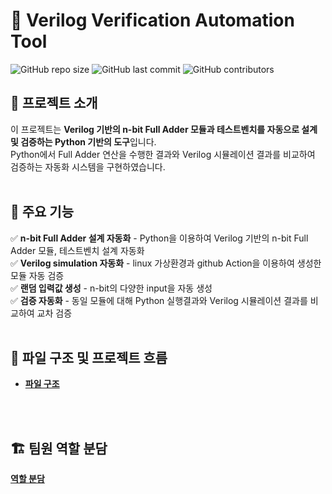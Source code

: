 # 📌 Verilog Verification Automation Tool

![GitHub repo size](https://img.shields.io/github/repo-size/goeun-oh/Verilog-verification-automation-tool)
![GitHub last commit](https://img.shields.io/github/last-commit/goeun-oh/Verilog-verification-automation-tool)
![GitHub contributors](https://img.shields.io/github/contributors/goeun-oh/Verilog-verification-automation-tool)

## 📖 프로젝트 소개
이 프로젝트는 **Verilog 기반의 n-bit Full Adder 모듈과 테스트벤치를 자동으로 설계 및 검증하는 Python 기반의 도구**입니다.  
Python에서 Full Adder 연산을 수행한 결과와 Verilog 시뮬레이션 결과를 비교하여 검증하는 자동화 시스템을 구현하였습니다.
<br>
<br>

## 🔧 주요 기능
✅ **n-bit Full Adder 설계 자동화** - Python을 이용하여 Verilog 기반의 n-bit Full Adder 모듈, 테스트벤치 설계 자동화  <br>
✅ **Verilog simulation 자동화** - linux 가상환경과 github Action을 이용하여 생성한 모듈 자동 검증  
✅ **랜덤 입력값 생성** - n-bit의 다양한 input을 자동 생성  
✅ **검증 자동화** - 동일 모듈에 대해 Python 실행결과와 Verilog 시뮬레이션 결과를 비교하여 교차 검증
<br>
<br>

## 📂 파일 구조 및 프로젝트 흐름
- **[파일 구조](https://github.com/goeun-oh/Verilog-verification-automation-tool/blob/hotfix_v01/explain/file_structure.md)**
<br>
<br>

## 🏗️ 팀원 역할 분담
**[역할 분담](https://github.com/goeun-oh/Verilog-verification-automation-tool/blob/hotfix_v01/explain/division_role.md)**


<br>


